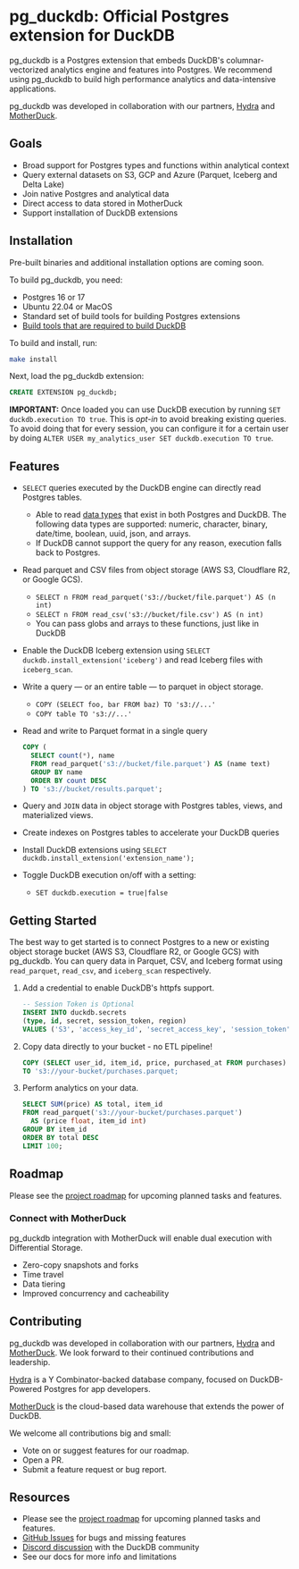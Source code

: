 # pg_duckdb: Official Postgres extension for DuckDB

pg_duckdb is a Postgres extension that embeds DuckDB's columnar-vectorized analytics engine and features into Postgres. We recommend using pg_duckdb to build high performance analytics and data-intensive applications.

pg_duckdb was developed in collaboration with our partners, [Hydra](https://hydra.so) and [MotherDuck](https://motherduck.com).

## Goals

* Broad support for Postgres types and functions within analytical context
* Query external datasets on S3, GCP and Azure (Parquet, Iceberg and Delta Lake)
* Join native Postgres and analytical data
* Direct access to data stored in MotherDuck
* Support installation of DuckDB extensions

## Installation

Pre-built binaries and additional installation options are coming soon.

To build pg_duckdb, you need:

* Postgres 16 or 17
* Ubuntu 22.04 or MacOS
* Standard set of build tools for building Postgres extensions
* [Build tools that are required to build DuckDB](https://duckdb.org/docs/dev/building/build_instructions)

To build and install, run:

```sh
make install
```

Next, load the pg_duckdb extension:

```sql
CREATE EXTENSION pg_duckdb;
```

**IMPORTANT:** Once loaded you can use DuckDB execution by running `SET duckdb.execution TO true`. This is _opt-in_ to avoid breaking existing queries. To avoid doing that for every session, you can configure it for a certain user by doing `ALTER USER my_analytics_user SET duckdb.execution TO true`.

## Features

- `SELECT` queries executed by the DuckDB engine can directly read Postgres tables.
	- Able to read [data types](https://www.postgresql.org/docs/current/datatype.html) that exist in both Postgres and DuckDB. The following data types are supported: numeric, character, binary, date/time, boolean, uuid, json, and arrays.
	- If DuckDB cannot support the query for any reason, execution falls back to Postgres.
- Read parquet and CSV files from object storage (AWS S3, Cloudflare R2, or Google GCS).
	- `SELECT n FROM read_parquet('s3://bucket/file.parquet') AS (n int)`
	- `SELECT n FROM read_csv('s3://bucket/file.csv') AS (n int)`
	- You can pass globs and arrays to these functions, just like in DuckDB
- Enable the DuckDB Iceberg extension using `SELECT duckdb.install_extension('iceberg')` and read Iceberg files with `iceberg_scan`.
- Write a query — or an entire table — to parquet in object storage.
	- `COPY (SELECT foo, bar FROM baz) TO 's3://...'`
	- `COPY table TO 's3://...'`
- Read and write to Parquet format in a single query

	```sql
	COPY (
	  SELECT count(*), name
	  FROM read_parquet('s3://bucket/file.parquet') AS (name text)
	  GROUP BY name
	  ORDER BY count DESC
	) TO 's3://bucket/results.parquet';
	```

- Query and `JOIN` data in object storage with Postgres tables, views, and materialized views.
- Create indexes on Postgres tables to accelerate your DuckDB queries
- Install DuckDB extensions using `SELECT duckdb.install_extension('extension_name');`
- Toggle DuckDB execution on/off with a setting:
	- `SET duckdb.execution = true|false`

## Getting Started

The best way to get started is to connect Postgres to a new or existing object storage bucket (AWS S3, Cloudflare R2, or Google GCS) with pg_duckdb. You can query data in Parquet, CSV, and Iceberg format using `read_parquet`, `read_csv`, and `iceberg_scan` respectively.

1. Add a credential to enable DuckDB's httpfs support.

	```sql
	-- Session Token is Optional
	INSERT INTO duckdb.secrets
	(type, id, secret, session_token, region)
	VALUES ('S3', 'access_key_id', 'secret_access_key', 'session_token', 'us-east-1');
	```

2. Copy data directly to your bucket - no ETL pipeline!

	```sql
	COPY (SELECT user_id, item_id, price, purchased_at FROM purchases)
	TO 's3://your-bucket/purchases.parquet;
	```

3. Perform analytics on your data.

	```sql
	SELECT SUM(price) AS total, item_id
	FROM read_parquet('s3://your-bucket/purchases.parquet')
	  AS (price float, item_id int)
	GROUP BY item_id
	ORDER BY total DESC
	LIMIT 100;
	```

## Roadmap

Please see the [project roadmap][roadmap] for upcoming planned tasks and features.

### Connect with MotherDuck

pg_duckdb integration with MotherDuck will enable dual execution with Differential Storage.

* Zero-copy snapshots and forks
* Time travel
* Data tiering
* Improved concurrency and cacheability

## Contributing

pg_duckdb was developed in collaboration with our partners, [Hydra](https://hydra.so) and [MotherDuck](https://motherduck.com). We look forward to their continued contributions and leadership.

[Hydra](https://hydra.so) is a Y Combinator-backed database company, focused on DuckDB-Powered Postgres for app developers.

[MotherDuck](https://motherduck.com) is the cloud-based data warehouse that extends the power of DuckDB.

We welcome all contributions big and small:

- Vote on or suggest features for our roadmap.
- Open a PR.
- Submit a feature request or bug report.

## Resources

- Please see the [project roadmap][roadmap] for upcoming planned tasks and features.
- [GitHub Issues](https://github.com/duckdb/pg_duckdb/issues) for bugs and missing features
- [Discord discussion](https://discord.duckdb.org/) with the DuckDB community
- See our docs for more info and limitations

[roadmap]: https://github.com/orgs/duckdb/projects/10
